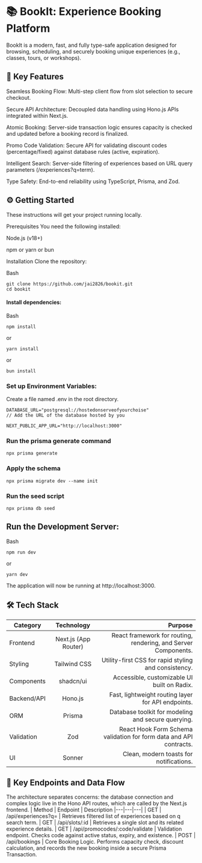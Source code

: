 
# 📚 BookIt: Experience Booking Platform
BookIt is a modern, fast, and fully type-safe application designed for browsing, scheduling, and securely booking unique experiences (e.g., classes, tours, or workshops).

## 🚀 Key Features
Seamless Booking Flow: Multi-step client flow from slot selection to secure checkout.

Secure API Architecture: Decoupled data handling using Hono.js APIs integrated within Next.js.

Atomic Booking: Server-side transaction logic ensures capacity is checked and updated before a booking record is finalized.

Promo Code Validation: Secure API for validating discount codes (percentage/fixed) against database rules (active, expiration).

Intelligent Search: Server-side filtering of experiences based on URL query parameters (/experiences?q=term).

Type Safety: End-to-end reliability using TypeScript, Prisma, and Zod.

## ⚙️ Getting Started
These instructions will get your project running locally.

Prerequisites
You need the following installed:

Node.js (v18+)

npm or yarn or bun

Installation
Clone the repository:

Bash
```
git clone https://github.com/jai2826/bookit.git
cd bookit
```
#### Install dependencies:
Bash
```
npm install
```
or
```
yarn install
```
or 
```
bun install
```
### Set up Environment Variables:
 Create a file named .env in the root directory.

```
DATABASE_URL="postgresql://hostedonserveofyourchoise" 
// Add the URL of the database hosted by you

NEXT_PUBLIC_APP_URL="http://localhost:3000" 

```
### Run the prisma generate command
```
npx prisma generate
```

### Apply the schema 
```
npx prisma migrate dev --name init
```
### Run the seed script 
```
npx prisma db seed
```

## Run the Development Server:

Bash
```
npm run dev
```
or
```
yarn dev
```
The application will now be running at http://localhost:3000.


## 🛠️ Tech Stack
| Category	| Technology	| Purpose
|---|:---:|---:|
| Frontend	| Next.js (App Router)	| React framework for routing, rendering, and Server Components.
| Styling	| Tailwind CSS	| Utility-first CSS for rapid styling and consistency.
| Components	| shadcn/ui	| Accessible, customizable UI built on Radix.
| Backend/API	| Hono.js	| Fast, lightweight routing layer for API endpoints.
| ORM	| Prisma	| Database toolkit for modeling and secure querying.
| Validation	| Zod | React Hook Form	Schema validation for form data and API contracts.
| UI	| Sonner	| Clean, modern toasts for notifications.

## 📂 Key Endpoints and Data Flow
The architecture separates concerns: the database connection and complex logic live in the Hono API routes, which are called by the Next.js frontend.
| Method | Endpoint | Description
|---|---|---|
| GET | /api/experiences?q= | Retrieves filtered list of experiences based on q search term.
| GET | /api/slots/:id | Retrieves a single slot and its related experience details.
| GET | /api/promocodes/:code/validate | Validation endpoint. Checks code against active status, expiry, and existence.
| POST | /api/bookings | Core Booking Logic. Performs capacity check, discount calculation, and records the new booking inside a secure Prisma Transaction.



